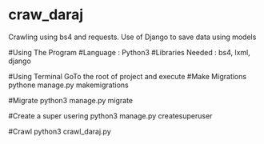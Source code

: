 # craw_daraj
Crawling using bs4 and requests. Use of Django to save data using models

#Using The Program
#Language : Python3
#Libraries Needed : bs4, lxml, django 

#Using Terminal GoTo the root of project and execute
#Make Migrations
pythone manage.py makemigrations

#Migrate
python3 manage.py migrate

#Create a super usering
python3 manage.py createsuperuser

#Crawl
python3 crawl_daraj.py
